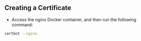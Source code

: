 ## Creating a Certificate
- Access the nginx Docker container, and then run the following command:
```sh
certbot --nginx
```